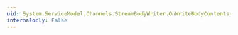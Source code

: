 ```yaml
---
uid: System.ServiceModel.Channels.StreamBodyWriter.OnWriteBodyContents(System.Xml.XmlDictionaryWriter)
internalonly: False
---
```

